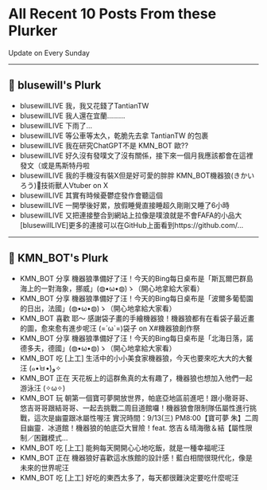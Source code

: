 # All Recent 10 Posts From these Plurker

Update on Every Sunday

---

## 📰 blusewill's Plurk


- blusewillLIVE 我，我又花錢了TantianTW
- blusewillLIVE 我人還在宜蘭.........
- blusewillLIVE 下雨了...
- blusewillLIVE 等公車等太久，乾脆先去拿 TantianTW 的包裹
- blusewillLIVE 我在研究ChatGPT不是 KMN_BOT 歐??
- blusewillLIVE 好久沒有發噗文了沒有關係，接下來一個月我應該都會在這裡發文（或是馬斯特丹啦
- blusewillLIVE 我的手機沒有裝X但是好可愛的胖胖 KMN_BOT機器狼(きかいろう)🔋技術獸人Vtuber on X
- blusewillLIVE 其實有時候憂鬱症發作會聽這個
- blusewillLIVE 一開學後好累，放假睡覺直接睡超久剛剛又睡了6小時
- blusewillLIVE 又把連接整合到網站上拉像是噗浪就是不會FAFA的小品大 [blusewillLIVE]更多的連接可以在GitHub上面看到https://github.com/...

---

## 📰 KMN_BOT's Plurk


- KMN_BOT 分享 機器狼準備好了汪！今天的Bing每日桌布是「斯瓦爾巴群島海上的一對海象，挪威」(◍•ω•◍)ゝ（開心地拿給大家看）
- KMN_BOT 分享 機器狼準備好了汪！今天的Bing每日桌布是「波爾多葡萄園的日出，法國」(◍•ω•◍)ゝ（開心地拿給大家看）
- KMN_BOT 喜歡 耶～ 感謝袋子畫的手繪機器狼！機器狼都有在看袋子最近畫的圖，愈來愈有進步呢汪 (=´ω`=)袋子 on X#機器狼創作祭
- KMN_BOT 分享 機器狼準備好了汪！今天的Bing每日桌布是「北海日落，諾德多夫，德國」(◍•ω•◍)ゝ（開心地拿給大家看）
- KMN_BOT 吃 [上工] 生活中的小小美食家機器狼，今天也要來吃大大的大餐汪 (๑•̀ㅂ•́)و✧
- KMN_BOT 正在 天花板上的這群魚真的太有趣了，機器狼也想加入他們一起游泳汪 (✧ω✧)
- KMN_BOT 玩 朝第一個寶可夢開放世界，帕底亞地區前進吧！跟小徹哥哥、悠吉哥哥跟結哥哥、一起去挑戰二周目道館囉！機器狼會限制隊伍屬性進行挑戰，這次是幽靈跟冰屬性喔汪 實況時間：9/13(三) PM8:00【寶可夢 朱】二周目幽靈．冰道館！機器狼的帕底亞大冒險！feat. 悠吉＆晴海徹＆結【屬性限制／困難模式...
- KMN_BOT 吃 [上工] 能夠每天開開心心地吃飯，就是一種幸福呢汪
- KMN_BOT 正在 機器狼好喜歡這水族館的設計感！藍白相間很現代化，像是未來的世界呢汪
- KMN_BOT 吃 [上工] 好吃的東西太多了，每天都很難決定要吃什麼呢汪


